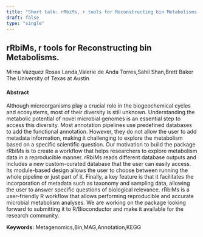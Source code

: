 ```yaml
---
title: "Short talk: rRbiMs, r tools for Reconstructing bin Metabolisms."
draft: false
type: "single"
---
```


## rRbiMs, r tools for Reconstructing bin Metabolisms.
Mirna Vazquez Rosas Landa,Valerie de Anda Torres,Sahil Shan,Brett Baker
The University of Texas at Austin
#### Abstract

Although microorganisms play a crucial role in the biogeochemical cycles and ecosystems, most of their diversity is still unknown. Understanding the metabolic potential of novel microbial genomes is an essential step to access this diversity. Most annotation pipelines use predefined databases to add the functional annotation. However, they do not allow the user to add metadata information, making it challenging to explore the metabolism based on a specific scientific question. Our motivation to build the package rRbiMs is to create a workflow that helps researchers to explore metabolism data in a reproducible manner. rRbiMs reads different database outputs and includes a new custom-curated database that the user can easily access. Its module-based design allows the user to choose between running the whole pipeline or just part of it. Finally, a key feature is that it facilitates the incorporation of metadata such as taxonomy and sampling data, allowing the user to answer specific questions of biological relevance. rRbiMs is a user-friendly R workflow that allows performing reproducible and accurate microbial metabolism analyses. We are working on the package looking forward to submitting it to R/Bioconductor and make it available for the research community.

**Keywords:** Metagenomics,Bin,MAG,Annotation,KEGG
